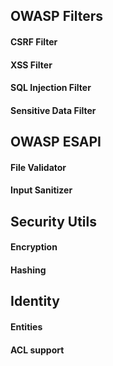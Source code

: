 ## OWASP Filters
#### CSRF Filter
#### XSS Filter
#### SQL Injection Filter
#### Sensitive Data Filter

## OWASP ESAPI
#### File Validator
#### Input Sanitizer

## Security Utils
#### Encryption 
#### Hashing

## Identity
#### Entities
#### ACL support
